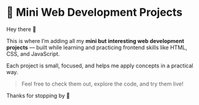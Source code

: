 # 🧩 Mini Web Development Projects

Hey there 👋

This is where I’m adding all my **mini but interesting web development projects** — built while learning and practicing frontend skills like HTML, CSS, and JavaScript.

Each project is small, focused, and helps me apply concepts in a practical way.

> Feel free to check them out, explore the code, and try them live!

Thanks for stopping by 🙌  

